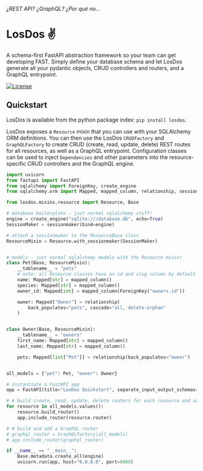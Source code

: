 _¿REST API? ¿GraphQL? ¿Por qué no..._

# LosDos :v:

A schema-first FastAPI abstraction framework so your team can get developing FAST.
Simply define your database schema and let LosDos generate all your pydantic objects, CRUD controllers and routers, and a GraphQL entrypoint.

[![License][license badge]][license]

[license badge]: https://img.shields.io/badge/License-MIT-blue.svg
[license]: https://opensource.org/licenses/MIT

## Quickstart

LosDos is available from the python package index: `pip install losdos`.

LosDos exposes a `Resource` mixin that you can use with your SQLAlchemy ORM definitions.
You can then use the LosDos `CRUDFactory` and `GraphQLFactory` to create CRUD (create, read, update, delete) REST routes for all resources,
as well as a GraphQL entrypoint.
Configuration classes can be used to inject `Dependencies` and other parameters into the resource-specific CRUD controllers and the GraphQL engine.

```python
import uvicorn
from fastapi import FastAPI
from sqlalchemy import ForeignKey, create_engine
from sqlalchemy.orm import Mapped, mapped_column, relationship, sessionmaker

from losdos.mixins.resource import Resource, Base

# database boilerplate - just normal sqlalchemy stuff!
engine = create_engine("sqlite:///database.db", echo=True)
SessionMaker = sessionmaker(bind=engine)

# attach a sessionmaker to the ResourceBase class
ResourceMixin = Resource.with_sessionmaker(SessionMaker)


# models - just normal sqlalchemy models with the Resource mixin!
class Pet(Base, ResourceMixin):
    __tablename__ = "pets"
    # note: all Resource classes have an id and slug column by default
    name: Mapped[str] = mapped_column()
    species: Mapped[str] = mapped_column()
    owner_id: Mapped[int] = mapped_column(ForeignKey("owners.id"))

    owner: Mapped["Owner"] = relationship(
        back_populates="pets", cascade="all, delete-orphan"
    )


class Owner(Base, ResourceMixin):
    __tablename__ = "owners"
    first_name: Mapped[str] = mapped_column()
    last_name: Mapped[str] = mapped_column()

    pets: Mapped[list["Pet"]] = relationship(back_populates="owner")


all_models = {"pet": Pet, "owner": Owner}

# instantiate a FastAPI app
app = FastAPI(title="LosDos Quickstart", separate_input_output_schemas=False)

# # build create, read, update, delete routers for each resource and add them to the app
for resource in all_models.values():
    resource.build_router()
    app.include_router(resource.router)

# # build and add a GraphQL router
# graphql_router = GraphQLFactory(all_models)
# app.include_router(graphql_router)

if __name__ == "__main__":
    Base.metadata.create_all(engine)
    uvicorn.run(app, host="0.0.0.0", port=8000)
```
